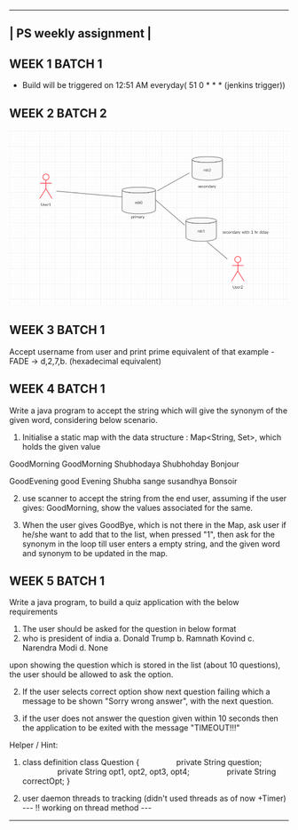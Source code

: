 
 ----------------------
| PS weekly assignment |
 ----------------------
## WEEK 1 BATCH 1
- Build will be triggered on 12:51 AM everyday( 51 0 * * * (jenkins trigger))

## WEEK 2 BATCH 2
![Alt text](MongoDB_Assignment/UML.png?raw=true "UML_Diagram_For_DB")

## WEEK 3 BATCH 1

Accept username from user and print prime equivalent of that
example -
 FADE -> d,2,7,b. (hexadecimal equivalent)

## WEEK 4 BATCH 1  
Write a java program to accept the string which will give the synonym of the given word, considering below scenario.

1. Initialise a static map with the data structure : Map<String, Set<String>>, which holds the given value

GoodMorning
                GoodMorning
                Shubhodaya
                Shubhohday
                Bonjour

GoodEvening
                good Evening
                Shubha sange
                susandhya
                Bonsoir

2. use scanner to accept the string from the end user, assuming if the user gives: GoodMorning, show the values associated for the same.

3. When the user gives GoodBye, which is not there in the Map, ask user if he/she want to add that to the list, when pressed "1", then ask for the synonym in the loop till user enters a empty string, and the given word and synonym to be updated in the map.



## WEEK 5 BATCH 1  
Write a java program, to build a quiz application with the below requirements

1. The user should be asked for the question in below format
 
1. who is president of india
a. Donald Trump
b. Ramnath Kovind
c. Narendra Modi
d. None

upon showing the question which is stored in the list (about 10 questions), the user should be allowed to ask the option. 

2. If the user selects correct option show next question failing which a message to be shown "Sorry wrong answer", with the next question.

3. if the user does not answer the question given within 10 seconds then the application to be exited with the message "TIMEOUT!!!"


Helper / Hint:

1. class definition
class Question {
                private String question;
                private String opt1, opt2, opt3, opt4;
                private String correctOpt;
}

2. user daemon threads to tracking (didn't used threads as of now +Timer)
    --- !! working on thread method ---




------------------------------------------------------------------------
